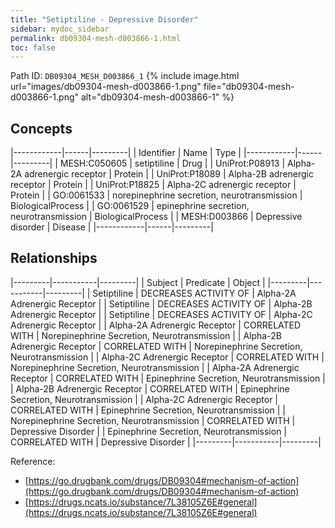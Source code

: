 ```yaml
---
title: "Setiptiline - Depressive Disorder"
sidebar: mydoc_sidebar
permalink: db09304-mesh-d003866-1.html
toc: false 
---
```



Path ID: `DB09304_MESH_D003866_1`
{% include image.html url="images/db09304-mesh-d003866-1.png" file="db09304-mesh-d003866-1.png" alt="db09304-mesh-d003866-1" %}

## Concepts

|------------|------|---------|
| Identifier | Name | Type    |
|------------|------|---------|
| MESH:C050605 | setiptiline | Drug |
| UniProt:P08913 | Alpha-2A adrenergic receptor | Protein |
| UniProt:P18089 | Alpha-2B adrenergic receptor | Protein |
| UniProt:P18825 | Alpha-2C adrenergic receptor | Protein |
| GO:0061533 | norepinephrine secretion, neurotransmission | BiologicalProcess |
| GO:0061529 | epinephrine secretion, neurotransmission | BiologicalProcess |
| MESH:D003866 | Depressive disorder | Disease |
|------------|------|---------|

## Relationships

|---------|-----------|---------|
| Subject | Predicate | Object  |
|---------|-----------|---------|
| Setiptiline | DECREASES ACTIVITY OF | Alpha-2A Adrenergic Receptor |
| Setiptiline | DECREASES ACTIVITY OF | Alpha-2B Adrenergic Receptor |
| Setiptiline | DECREASES ACTIVITY OF | Alpha-2C Adrenergic Receptor |
| Alpha-2A Adrenergic Receptor | CORRELATED WITH | Norepinephrine Secretion, Neurotransmission |
| Alpha-2B Adrenergic Receptor | CORRELATED WITH | Norepinephrine Secretion, Neurotransmission |
| Alpha-2C Adrenergic Receptor | CORRELATED WITH | Norepinephrine Secretion, Neurotransmission |
| Alpha-2A Adrenergic Receptor | CORRELATED WITH | Epinephrine Secretion, Neurotransmission |
| Alpha-2B Adrenergic Receptor | CORRELATED WITH | Epinephrine Secretion, Neurotransmission |
| Alpha-2C Adrenergic Receptor | CORRELATED WITH | Epinephrine Secretion, Neurotransmission |
| Norepinephrine Secretion, Neurotransmission | CORRELATED WITH | Depressive Disorder |
| Epinephrine Secretion, Neurotransmission | CORRELATED WITH | Depressive Disorder |
|---------|-----------|---------|

Reference: 
  - [https://go.drugbank.com/drugs/DB09304#mechanism-of-action](https://go.drugbank.com/drugs/DB09304#mechanism-of-action)
  - [https://drugs.ncats.io/substance/7L38105Z6E#general](https://drugs.ncats.io/substance/7L38105Z6E#general)
